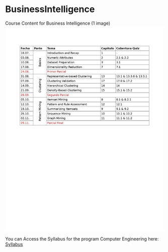# BusinessIntelligence
Course Content for Business Intelligence (1 image)
[![Course Program for Business Intelligence](Course_Program_Business_Intelligence.jpg)](Course_Program_Business_Intelligence.jpg)

You can Access the Syllabus for the program Computer Engineering here: [Syllabus](https://drive.google.com/file/d/1jHe5GTJi-ZZ3FMMJNKUvkaNf_S4l9V5y/view?usp=sharing)
